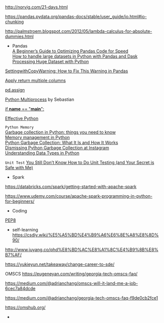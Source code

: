 http://norvig.com/21-days.html

https://pandas.pydata.org/pandas-docs/stable/user_guide/io.html#io-chunking


http://palmstroem.blogspot.com/2012/05/lambda-calculus-for-absolute-dummies.html

- Pandas  
[A Beginner’s Guide to Optimizing Pandas Code for Speed](https://engineering.upside.com/a-beginners-guide-to-optimizing-pandas-code-for-speed-c09ef2c6a4d6)  
[How to handle large datasets in Python with Pandas and Dask](https://towardsdatascience.com/how-to-handle-large-datasets-in-python-with-pandas-and-dask-34f43a897d55)  
[Processing Huge Dataset with Python](https://datascienceplus.com/processing-huge-dataset-with-python/)  

[SettingwithCopyWarning: How to Fix This Warning in Pandas](https://www.dataquest.io/blog/settingwithcopywarning/)

[Apply return multiple columns](https://stackoverflow.com/questions/23586510/return-multiple-columns-from-pandas-apply)  

[pd.assign](https://stackoverflow.com/questions/48177914/why-use-pandas-assign-rather-than-simply-initialize-new-column)  

[Python Multiprocess](https://sebastianraschka.com/Articles/2014_multiprocessing.html) by Sebastian  

[if __name__ == "__main__":](https://stackoverflow.com/questions/419163/what-does-if-name-main-do)

[Effective Python](https://tomaugspurger.github.io/)

`Python Memory`  
[Garbage collection in Python: things you need to know](https://rushter.com/blog/python-garbage-collector/)    
[Memory management in Python](https://rushter.com/blog/python-memory-managment/)  
[Python Garbage Collection: What It Is and How It Works](https://stackify.com/python-garbage-collection/)  
[Dismissing Python Garbage Collection at Instagram](https://instagram-engineering.com/dismissing-python-garbage-collection-at-instagram-4dca40b29172)   
[Understanding Data Types in Python](https://jakevdp.github.io/PythonDataScienceHandbook/02.01-understanding-data-types.html)

`Unit Test`
[You Still Don’t Know How to Do Unit Testing (and Your Secret is Safe with Me)](https://stackify.com/unit-testing-basics-best-practices/)

- Spark

https://databricks.com/spark/getting-started-with-apache-spark

https://www.udemy.com/course/apache-spark-programming-in-python-for-beginners/

- Coding

[PEP8](https://www.python.org/dev/peps/pep-0008/)

 
- self-learning
https://csdiy.wiki/%E5%A5%BD%E4%B9%A6%E6%8E%A8%E8%8D%90/

http://www.juyang.co/phd%E8%BD%AC%E8%A1%8C%E4%B9%8B%E8%B7%AF/

https://yukieyun.net/takeaway/change-career-to-sde/

OMSCS
https://eugeneyan.com/writing/georgia-tech-omscs-faq/ 

https://medium.com/@adrianchang/omscs-will-it-land-me-a-job-6cec7a84dcde 

https://medium.com/@adrianchang/georgia-tech-omscs-faq-f9de0cb2fce1 

https://omshub.org/ 


- 